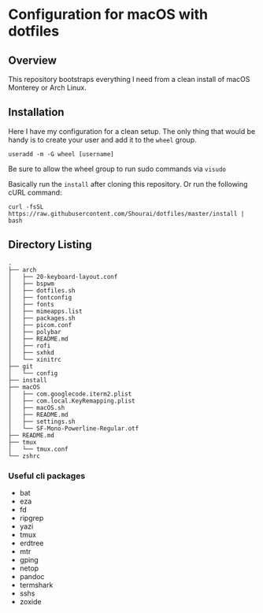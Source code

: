 # Configuration for macOS with dotfiles

## Overview

This repository bootstraps everything I need from a clean install of macOS Monterey or Arch Linux.

## Installation

Here I have my configuration for a clean setup.
The only thing that would be handy is to create your user and add it to the `wheel` group.

```
useradd -m -G wheel [username]
```

Be sure to allow the wheel group to run sudo commands via `visudo`

Basically run the `install` after cloning this repository.
Or run the following cURL command:

```
curl -fsSL https://raw.githubusercontent.com/Shourai/dotfiles/master/install | bash
```

## Directory Listing

```
.
├── arch
│   ├── 20-keyboard-layout.conf
│   ├── bspwm
│   ├── dotfiles.sh
│   ├── fontconfig
│   ├── fonts
│   ├── mimeapps.list
│   ├── packages.sh
│   ├── picom.conf
│   ├── polybar
│   ├── README.md
│   ├── rofi
│   ├── sxhkd
│   └── xinitrc
├── git
│   └── config
├── install
├── macOS
│   ├── com.googlecode.iterm2.plist
│   ├── com.local.KeyRemapping.plist
│   ├── macOS.sh
│   ├── README.md
│   ├── settings.sh
│   └── SF-Mono-Powerline-Regular.otf
├── README.md
├── tmux
│   └── tmux.conf
└── zshrc
```

### Useful cli packages

- bat
- eza
- fd
- ripgrep
- yazi
- tmux
- erdtree
- mtr
- gping
- netop
- pandoc
- termshark
- sshs
- zoxide
